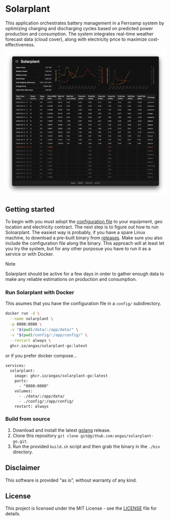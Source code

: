 # Solarplant

This application orchestrates battery management in a Ferroamp system by optimizing charging and discharging cycles based on predicted power production and consumption. The system integrates real-time weather forecast data (cloud cover), along with electricity price to maximize cost-effectiveness.

![main-screen](doc/main-screen.png)

## Getting started

To begin with you must adopt the [configuration file](config/config.yaml) to your equipment, geo location and electricity contract. The next step is to figure out how to run Soloarplant. The easiest way is probably, if you have a spare Linux machine, to download a pre-built binary from [releases](releases). Make sure you also include the configuration file along the binary. This approach will at least let you try the system, but for any other purposue you have to run it as a service or with Docker.

> [!NOTE]  
> Solarplant should be active for a few days in order to gather enough data to make any reliable estimations on production and consumption.

### Run Solarplant with Docker

This asumes that you have the configuration file in a `config/` subdirectory.

```bash
docker run -d \
  --name solarplant \
  -p 8080:8080 \
  -v "$(pwd)/data/:/app/data/" \
  -v "$(pwd)/config/:/app/config/" \
  --restart always \
  ghcr.io/angas/solarplant-go:latest
```

or if you prefer docker compose...

```
services:
  solarplant:
    image: ghcr.io/angas/solarplant-go:latest
    ports:
      - "8080:8080"
    volumes:
      - ./data/:/app/data/
      - ./config/:/app/config/      
    restart: always
```

### Build from source

1. Download and install the latest [golang](https://go.dev/dl/) release. 
2. Clone this repository `git clone git@github.com:angas/solarplant-go.git`.
3. Run the provided `build.sh` script and then grab the binary in the `./bin` directory.

## Disclaimer

This software is provided "as is", without warranty of any kind.

## License

This project is licensed under the MIT License - see the [LICENSE](LICENSE.md) file for details.
